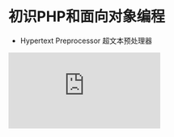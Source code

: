 # 初识PHP和面向对象编程 
   + Hypertext Preprocessor 超文本预处理器

![php基础](https://github.com/Danielhard/step-by-step/blob/master/note/php/base.md)